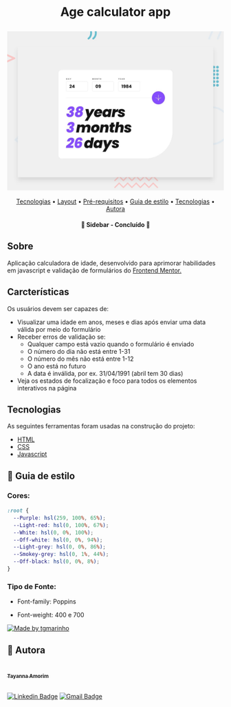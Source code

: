 <h1 align="center">
   <p>Age calculator app</p>
</h1>

![Design preview for the Age calculator app coding challenge](./design/desktop-preview.jpg)

<p align="center">
 <a href="#tecnologias">Tecnologias</a> •
 <a href="#layout">Layout</a> • 
 <a href="#pre-requisitos">Pré-requisitos</a> • 
 <a href="#-guia-de-estilo">Guia de estilo</a> • 
 <a href="#tecnologias">Tecnologias</a> • 
 <a href="#-autora">Autora</a>
</p>

<h4 align="center"> 
	🎉 Sidebar - Concluído  🎉
</h4>

## Sobre

Aplicação calculadora de idade, desenvolvido para aprimorar habilidades em javascript e validação de formulários do <a href="https://www.frontendmentor.io/challenges/age-calculator-app-dF9DFFpj-Q" target="_blank">Frontend Mentor.</a>

## Carcterísticas

Os usuários devem ser capazes de:

- Visualizar uma idade em anos, meses e dias após enviar uma data válida por meio do formulário
- Receber erros de validação se:
  - Qualquer campo está vazio quando o formulário é enviado
  - O número do dia não está entre 1-31
  - O número do mês não está entre 1-12
  - O ano está no futuro
  - A data é inválida, por ex. 31/04/1991 (abril tem 30 dias)
- Veja os estados de focalização e foco para todos os elementos interativos na página

## Tecnologias

As seguintes ferramentas foram usadas na construção do projeto:

- [HTML](https://www.w3schools.com/html/)
- [CSS](https://www.w3schools.com/css/)
- [Javascript](https://www.w3schools.com/js/js_intro.asp/)

## 🎨 Guia de estilo

### Cores:

```css
:root {
  --Purple: hsl(259, 100%, 65%);
  --Light-red: hsl(0, 100%, 67%);
  --White: hsl(0, 0%, 100%);
  --Off-white: hsl(0, 0%, 94%);
  --Light-grey: hsl(0, 0%, 86%);
  --Smokey-grey: hsl(0, 1%, 44%);
  --Off-black: hsl(0, 0%, 8%);
}
```

### Tipo de Fonte:

- Font-family: Poppins

- Font-weight: 400 e 700

<a href="https://www.figma.com/file/EYimYoWWhNVjDZdc0zv1Vw/DD-Portfolio-Copy?fuid=1100112420700070907">
  <img alt="Made by tgmarinho" src="https://img.shields.io/badge/%20Fonte%20-Google Fonts-%2304D361">
</a>

## 🦸 Autora

<a href="https://www.linkedin.com/in/tayanna-amorim-98161623b/">
 <img style="border-radius: 50%;" src="https://avatars.githubusercontent.com/u/105131804?v=4" width="100px;" alt=""/>
 <br />
 <sub><b>Tayanna Amorim</b></sub></a> <a href="https://www.linkedin.com/in/tayanna-amorim-98161623b/" title="tayanna"></a>
 <br />
<br />

[![Linkedin Badge](https://img.shields.io/badge/-Tayanna-blue?style=flat-square&logo=Linkedin&logoColor=white&link=https://www.linkedin.com/in/tgmarinho/)](https://www.linkedin.com/in/tayanna-amorim-98161623b/)
[![Gmail Badge](https://img.shields.io/badge/-amorim.tayanna@gmail.com-c14438?style=flat-square&logo=Gmail&logoColor=white&link=mailto:amorim.tayanna@gmail.com)](mailto:amorim.tayanna@gmail.com)
